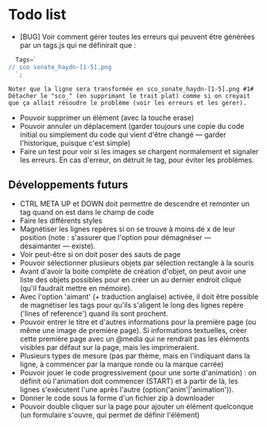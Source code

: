# Todo list

* [BUG] Voir comment gérer toutes les erreurs qui peuvent être générées par un tags.js qui ne définirait que :

```javascript
  Tags=`
// sco sonate_haydn-[1-5].png
  `;
```
    Noter que la ligne sera transformée en sco_sonate_haydn-[1-5].png #1#
    Détacher le "sco_" (en supprimant le trait plat) comme si on croyait que ça allait résoudre le problème (voir les erreurs et les gérer).
* Pouvoir supprimer un élément (avec la touche erase)
* Pouvoir annuler un déplacement (garder toujours une copie du code initial ou simplement du code qui vient d'être changé — garder l'historique, puisque c'est simple)
* Faire un test pour voir si les images se chargent normalement et signaler les erreurs. En cas d'erreur, on détruit le tag, pour éviter les problèmes.

## Développements futurs

* CTRL META UP et DOWN doit permettre de descendre et remonter un tag quand on est dans le champ de code
* Faire les différents styles
* Magnétiser les lignes repères si on se trouve à moins de x de leur position (note : s'assurer que l'option pour démagnéser — désaimanter — existe).
* Voir peut-être si on doit poser des sauts de page
* Pouvoir sélectionner plusieurs objets par sélection rectangle à la souris
* Avant d'avoir la boite complète de création d'objet, on peut avoir une liste des objets possibles pour en créer un au dernier endroit cliqué (qu'il faudrait mettre en mémoire).
* Avec l'option 'aimant' (+ traduction anglaise) activée, il doit être possible de magnétiser les tags pour qu'ils s'aligent le long des lignes repère ('lines of reference') quand ils sont prochent.
* Pouvoir entrer le titre et d'autres informations pour la première page (ou même une image de première page). Si informations textuelles, créer cette première page avec un @media qui ne rendrait pas les éléments visibles par défaut sur la page, mais les imprimeraient.
* Plusieurs types de mesure (pas par thème, mais en l'indiquant dans la ligne, à commencer par la marque ronde ou la marque carrée)
* Pouvoir jouer le code progressivement (pour une sorte d'animation) : on définit où l'animation doit commencer (START) et à partir de là, les lignes s'exécutent l'une après l'autre (option('anim'|'animation')).
* Donner le code sous la forme d'un fichier zip à downloader
* Pouvoir double cliquer sur la page pour ajouter un élément quelconque (un formulaire s'ouvre, qui permet de définir l'élément)
